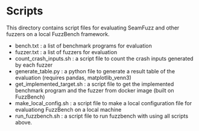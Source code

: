# Scripts
This directory contains script files for evaluating SeamFuzz and other fuzzers on a local FuzzBench framework. 

* bench.txt                 : a list of benchmark programs for evaluation
* fuzzer.txt                : a list of fuzzers for evaluation
* count_crash_inputs.sh     : a script file to count the crash inputs generated by each fuzzer
* generate_table.py         : a python file to generate a result table of the evaluation (requires pandas, matplotlib_venn3)
* get_implemented_target.sh : a script file to get the implemented benchmark program and the fuzzer from docker image (built on FuzzBench)
* make_local_config.sh      : a script file to make a local configuration file for evaluationg FuzzBench on a local machine
* run_fuzzbench.sh          : a script file to run fuzzbench with using all scripts above.
